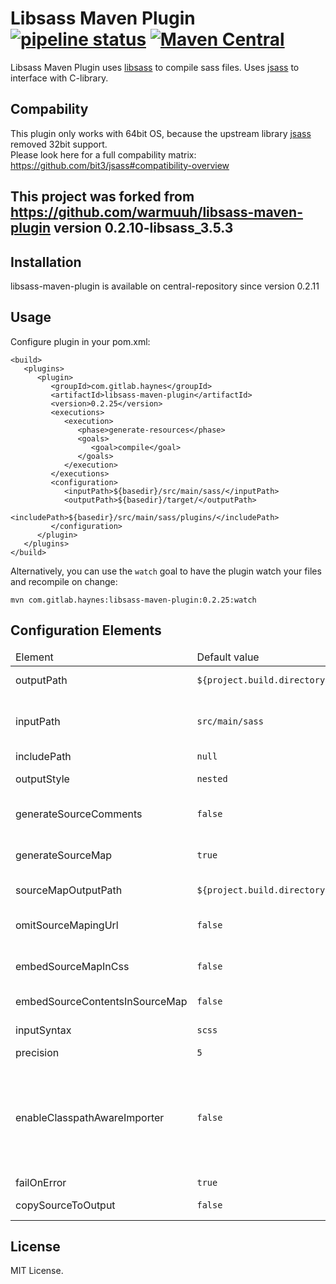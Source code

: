 Libsass Maven Plugin [![pipeline status](https://gitlab.com/haynes/libsass-maven-plugin/badges/master/pipeline.svg)](https://gitlab.com/haynes/libsass-maven-plugin/commits/master) [![Maven Central](https://img.shields.io/maven-central/v/com.gitlab.haynes/libsass-maven-plugin.svg)](https://mvnrepository.com/artifact/com.gitlab.haynes/libsass-maven-plugin)
==========

Libsass Maven Plugin uses [libsass](http://github.com/hcatlin/libsass) to compile sass files.
Uses [jsass](https://gitlab.com/jsass/jsass) to interface with C-library.

## Compability
This plugin only works with 64bit OS, because the upstream library [jsass](https://gitlab.com/jsass/jsass) removed 32bit support.  
Please look here for a full compability matrix: https://github.com/bit3/jsass#compatibility-overview

## This project was forked from https://github.com/warmuuh/libsass-maven-plugin version 0.2.10-libsass_3.5.3

Installation
-----
libsass-maven-plugin is available on central-repository since version 0.2.11

Usage
-----
Configure plugin in your pom.xml:

```
<build>
   <plugins>
      <plugin>
         <groupId>com.gitlab.haynes</groupId>
         <artifactId>libsass-maven-plugin</artifactId>
         <version>0.2.25</version>
         <executions>
            <execution>
               <phase>generate-resources</phase>
               <goals>
                  <goal>compile</goal>
               </goals>
            </execution>
         </executions>
         <configuration>
            <inputPath>${basedir}/src/main/sass/</inputPath>
            <outputPath>${basedir}/target/</outputPath>
            <includePath>${basedir}/src/main/sass/plugins/</includePath>
         </configuration>
      </plugin>
   </plugins>
</build>
```

Alternatively, you can use the `watch` goal to have the plugin watch your files and recompile on change:
```
mvn com.gitlab.haynes:libsass-maven-plugin:0.2.25:watch
```

Configuration Elements
----------------------

<table>
  <thead>
    <tr>
       <td>Element</td>
       <td>Default value</td>
       <td>Documentation</td>
    </tr>
  </thead>
  <tbody>
    <tr>
      <td>outputPath</td>
      <td><code>${project.build.directory}</code></td>
      <td>The directory in which the compiled CSS files will be placed.</td>
    </tr>
    <tr>
      <td>inputPath</td>
      <td><code>src/main/sass</code></td>
      <td>
        The directories from which the source <code>.scss</code> files will be read, ';'-separated. These directories will be
        traversed recursively, and all <code>.scss</code> files found in these directories or subdirectories
        will be compiled.
      </td>
    </tr>
    <tr>
      <td>includePath</td>
      <td><code>null</code></td>
      <td>Additional include path, ';'-separated</td>
    </tr>
    <tr>
      <td>outputStyle</td>
      <td><code>nested</code></td>
      <td>
         Output style for the generated css code. One of <code>nested</code>, <code>expanded</code>,
         <code>compact</code>, <code>compressed</code>.
      </td>
    </tr>
    <tr>
      <td>generateSourceComments</td>
      <td><code>false</code></td>
      <td>
         Emit comments in the compiled CSS indicating the corresponding source line. The default
         value is <code>false</code>.
      </td>
    </tr>
    <tr>
      <td>generateSourceMap</td>
      <td><code>true</code></td>
      <td>
        Generate source map files. The generated source map files will be placed in the directory
        specified by <code>sourceMapOutputPath</code>.
      </td>
    </tr>
    <tr>
      <td>sourceMapOutputPath</td>
      <td><code>${project.build.directory}</code></td>
      <td>
        The directory in which the source map files that correspond to the compiled CSS will be placed
      </td>
    </tr>
    <tr>
      <td>omitSourceMapingUrl</td>
      <td><code>false</code></td>
      <td>
        Prevents the generation of the <code>sourceMappingUrl</code> special comment as the last
        line of the compiled CSS.
      </td>
    </tr>
    <tr>
      <td>embedSourceMapInCss</td>
      <td><code>false</code></td>
      <td>
        Embeds the whole source map data directly into the compiled CSS file by transforming
        <code>sourceMappingUrl</code> into a data URI.
      </td>
    </tr>
    <tr>
      <td>embedSourceContentsInSourceMap</td>
      <td><code>false</code></td>
      <td>
       Embeds the contents of the source <code>.scss</code> files in the source map file instead of the
       paths to those files
      </td>
    </tr>
    <tr>
      <td>inputSyntax</td>
      <td><code>scss</code></td>
      <td>
       Switches the input syntax used by the files to either <code>sass</code> or <code>scss</code>.
      </td>
    </tr>
    <tr>
      <td>precision</td>
      <td><code>5</code></td>
      <td>
       Precision for fractional numbers
      </td>
    </tr>
    <tr>
      <td>enableClasspathAwareImporter</td>
      <td><code>false</code></td>
      <td>
       Enables classpath aware importer which make possible to <code>@import</code> files from classpath and WebJars.
       For classpath resources use <code>@import 'path/to/resource/in/classpath';</code>.
       For WebJar resources a shortcut can be used: <code>@import '{package}/{path}';</code> imports resource
       <code>META-INF/resources/webjars/{package}/{version}/{path}</code>.  
       Warning:  
       <code>Due to a limitation in jsass, this currently only works with scss files.</code>
      </td>
    </tr>
     <tr>
      <td>failOnError</td>
      <td><code>true</code></td>
      <td>
       should fail the build in case of compilation errors.
      </td>
    </tr>
    <tr>
      <td>copySourceToOutput</td>
      <td><code>false</code></td>
      <td>
       copies all files from source directory to output directory
      </td>
    </tr>
  </tbody>
</table>


License
-------

MIT License.
